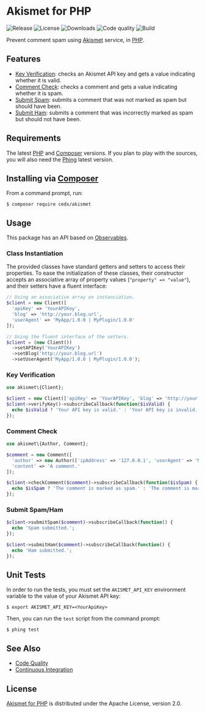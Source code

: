 # Akismet for PHP
![Release](https://img.shields.io/packagist/v/cedx/akismet.svg) ![License](https://img.shields.io/packagist/l/cedx/akismet.svg) ![Downloads](https://img.shields.io/packagist/dt/cedx/akismet.svg) ![Code quality](https://img.shields.io/codacy/grade/34982a060f094758917dddaaf4b40364.svg) ![Build](https://img.shields.io/travis/cedx/akismet.php.svg)

Prevent comment spam using [Akismet](https://akismet.com) service, in [PHP](https://secure.php.net).

## Features
- [Key Verification](https://akismet.com/development/api/#verify-key): checks an Akismet API key and gets a value indicating whether it is valid.
- [Comment Check](https://akismet.com/development/api/#comment-check): checks a comment and gets a value indicating whether it is spam.
- [Submit Spam](https://akismet.com/development/api/#submit-spam): submits a comment that was not marked as spam but should have been.
- [Submit Ham](https://akismet.com/development/api/#submit-ham): submits a comment that was incorrectly marked as spam but should not have been.

## Requirements
The latest [PHP](https://secure.php.net) and [Composer](https://getcomposer.org) versions.
If you plan to play with the sources, you will also need the [Phing](https://www.phing.info) latest version.

## Installing via [Composer](https://getcomposer.org)
From a command prompt, run:

```shell
$ composer require cedx/akismet
```

## Usage
This package has an API based on [Observables](http://reactivex.io/intro.html).

### Class Instantiation
The provided classes have standard getters and setters to access their properties.
To ease the initialization of these classes, their constructor accepts an associative array of property values (`"property" => "value"`), and their setters have a fluent interface:

```php
// Using an associative array on instanciation.
$client = new Client([
  'apiKey' => 'YourAPIKey',
  'blog' => 'http://your.blog.url',
  'userAgent' => 'MyApp/1.0.0 | MyPlugin/1.0.0'
]);

// Using the fluent interface of the setters.
$client = (new Client())
  ->setAPIKey('YourAPIKey')
  ->setBlog('http://your.blog.url')
  ->setUserAgent('MyApp/1.0.0 | MyPlugin/1.0.0');
```

### Key Verification

```php
use akismet\{Client};

$client = new Client(['apiKey' => 'YourAPIKey', 'blog' => 'http://your.blog.url']);
$client->verifyKey()->subscribeCallback(function($isValid) {
  echo $isValid ? 'Your API key is valid.' : 'Your API key is invalid.';
});
```

### Comment Check

```php
use akismet\{Author, Comment};

$comment = new Comment([
  'author' => new Author(['ipAddress' => '127.0.0.1', 'userAgent' => 'Mozilla/5.0']),
  'content' => 'A comment.'
]);

$client->checkComment($comment)->subscribeCallback(function($isSpam) {
  echo $isSpam ? 'The comment is marked as spam.' : 'The comment is marked as ham.';
});
```

### Submit Spam/Ham

```php
$client->submitSpam($comment)->subscribeCallback(function() {
  echo 'Spam submitted.';
});

$client->submitHam($comment)->subscribeCallback(function() {
  echo 'Ham submitted.';
});
```

## Unit Tests
In order to run the tests, you must set the `AKISMET_API_KEY` environment variable to the value of your Akismet API key:

```shell
$ export AKISMET_API_KEY=<YourApiKey>
```

Then, you can run the `test` script from the command prompt:

```shell
$ phing test
```

## See Also
- [Code Quality](https://www.codacy.com/app/cedx/akismet-php)
- [Continuous Integration](https://travis-ci.org/cedx/akismet.php)

## License
[Akismet for PHP](https://github.com/cedx/akismet.php) is distributed under the Apache License, version 2.0.

